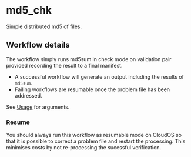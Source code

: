 # md5_chk

Simple distributed md5 of files.

## Workflow details

The workflow simply runs md5sum in check mode on validation pair provided recording the result to a final manifest.

- A successful workflow will generate an output including the results of `md5sum`.
- Failing workflows are resumable once the problem file has been addressed.

See [Usage](docs/Usage.md) for arguments.

### Resume

You should always run this workflow as resumable mode on CloudOS so that it is possible to correct a problem file
and restart the processing.  This minimises costs by not re-processing the sucessful verification.
